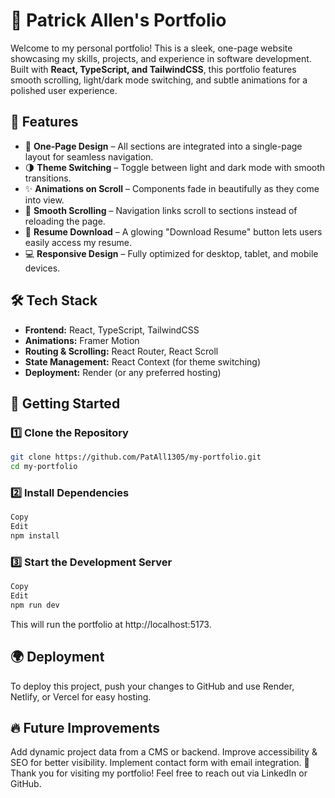 # 🚀 Patrick Allen's Portfolio

Welcome to my personal portfolio! This is a sleek, one-page website showcasing my skills, projects, and experience in software development. Built with **React, TypeScript, and TailwindCSS**, this portfolio features smooth scrolling, light/dark mode switching, and subtle animations for a polished user experience.

## 📌 Features
- 🎨 **One-Page Design** – All sections are integrated into a single-page layout for seamless navigation.
- 🌗 **Theme Switching** – Toggle between light and dark mode with smooth transitions.
- ✨ **Animations on Scroll** – Components fade in beautifully as they come into view.
- 📜 **Smooth Scrolling** – Navigation links scroll to sections instead of reloading the page.
- 📄 **Resume Download** – A glowing "Download Resume" button lets users easily access my resume.
- 💻 **Responsive Design** – Fully optimized for desktop, tablet, and mobile devices.

## 🛠 Tech Stack
- **Frontend:** React, TypeScript, TailwindCSS
- **Animations:** Framer Motion
- **Routing & Scrolling:** React Router, React Scroll
- **State Management:** React Context (for theme switching)
- **Deployment:** Render (or any preferred hosting)

## 🚀 Getting Started

### 1️⃣ Clone the Repository
```sh
git clone https://github.com/PatAll1305/my-portfolio.git
cd my-portfolio
```
### 2️⃣ Install Dependencies
```sh
Copy
Edit
npm install
```
### 3️⃣ Start the Development Server
```sh
Copy
Edit
npm run dev
```
This will run the portfolio at http://localhost:5173.

## 🌍 Deployment
To deploy this project, push your changes to GitHub and use Render, Netlify, or Vercel for easy hosting.

## 🔥 Future Improvements
Add dynamic project data from a CMS or backend.
Improve accessibility & SEO for better visibility.
Implement contact form with email integration.
🎉 Thank you for visiting my portfolio! Feel free to reach out via LinkedIn or GitHub.